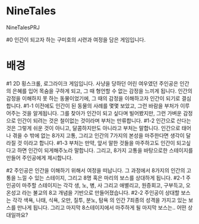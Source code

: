 # NineTales
NineTalesPRJ

#0 인간이 되고자 하는 구미호의 시련과 여정을 담은 게임입니다.

# 배경
#1 2D 횡스크롤, 로그라이크 게임입니다. 사냥을 당하던 어린 여우였던 주인공은 인간의 은혜를 입어 목숨을 구하게 되고, 그 때 형언할 수 없는 감정을 느끼게 됩니다. 인간의 감정을 이해하지 못 하는 동물이었기에, 그 때의 감정을 이해하고자 인간이 되기로 결심합니다.
#1-1 이전에도 인간이 된 동물의 사례를 몇몇 보았고, 그런 바람을 부처가 이루어주는 것을 알게됩니다. 그를 찾아가 인간이 되고 싶다며 빌어봤지만, 그런 가벼운 감정으로 인간이 되려는 것은 철이없는 것이라며 부처는 만류합니다.
#1-2 인간으로 산다는 것은 그렇게 쉬운 것이 아니고, 달콤하지만도 아니라고 부처는 말합니다. 인간으로 태어나 겪을 수 밖에 없는 8가지 고통, 그리고 인간의 7가지의 본성을 마주한다면 생각이 달라질 것 이라고 합니다.
#1-3 부처는 만약, 앞서 말한 것들을 마주하고도 인간이 되고싶다고 하면 인간이 되게해주노라 말합니다. 그리고, 8가지 고통을 바탕으로한 스테이지를 만들어 주인공에게 제시합니다.

#2 주인공은 인간을 이해하기 위해서 여정을 떠납니다. 그 과정에서 8가지의 인간의 고통을 느낄 수 있는 스테이지, 그리고 8명 혹은 마리의 보스를 상대하게 됩니다.
#2-1 주인공이 마주할 스테이지는 각각 생, 노, 병, 사 그리고 애별리고, 원증회고, 구부득고, 오온성고 라는 불교의 8고 개념을 기반으로 만들어졌습니다.
#2-2 주인공이 상대할 보스는 각각 색욕, 나태, 식욕, 오만, 질투, 분노, 탐욕 의 인간 7죄종의 성격을 가지고 있는 보스를 만나게 됩니다. 그리고 마지막 8스테이지에서 마주하게 될 마지막 보스는.. 어떤 상대일까요?


